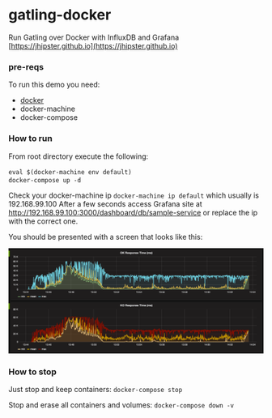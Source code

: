 # gatling-docker
Run Gatling over Docker with InfluxDB and Grafana
[https://jhipster.github.io](https://jhipster.github.io)

### pre-reqs
To run this demo you need:
- [docker](https://www.docker.com/)
- docker-machine
- docker-compose

### How to run
From root directory execute the following:

```
eval $(docker-machine env default)
docker-compose up -d
```

Check your docker-machine ip `docker-machine ip default` which usually is 192.168.99.100
After a few seconds access Grafana site at http://192.168.99.100:3000/dashboard/db/sample-service
or replace the ip with the correct one.

You should be presented with a screen that looks like this:

![graphic](docs/Sample_Graphic.png)

### How to stop
Just stop and keep containers: `docker-compose stop`

Stop and erase all containers and volumes: `docker-compose down -v`
